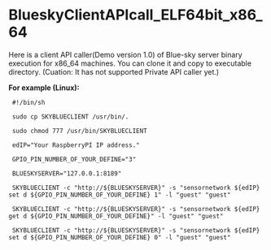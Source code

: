 BlueskyClientAPIcall_ELF64bit_x86_64
====================================
 Here is a client API caller(Demo version 1.0) of Blue-sky server binary execution for x86_64 machines. You can clone it and copy to executable directory.  (Cuation: It has not supported Private API caller yet.)

 **For example (Linux):**

  ```shell 
   #!/bin/sh
   
   sudo cp SKYBLUECLIENT /usr/bin/.
   
   sudo chmod 777 /usr/bin/SKYBLUECLIENT

   edIP="Your RaspberryPI IP address."

   GPIO_PIN_NUMBER_OF_YOUR_DEFINE="3"

   BLUESKYSERVER="127.0.0.1:8189"

   SKYBLUECLIENT -c "http://${BLUESKYSERVER}" -s "sensornetwork ${edIP} set d ${GPIO_PIN_NUMBER_OF_YOUR_DEFINE} 1" -l "guest" "guest"

   SKYBLUECLIENT -c "http://${BLUESKYSERVER}" -s "sensornetwork ${edIP} get d ${GPIO_PIN_NUMBER_OF_YOUR_DEFINE}" -l "guest" "guest"

   SKYBLUECLIENT -c "http://${BLUESKYSERVER}" -s "sensornetwork ${edIP} set d ${GPIO_PIN_NUMBER_OF_YOUR_DEFINE} 0" -l "guest" "guest"
  
  ```
